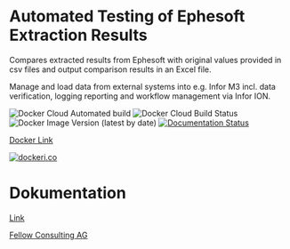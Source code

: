 # Automated Testing of Ephesoft Extraction Results

Compares extracted results from Ephesoft with original values provided in csv files and output comparison results in an Excel file.

Manage and load data from external systems into e.g. Infor M3 incl. data verification, logging reporting and workflow management via Infor ION.



![Docker Cloud Automated build](https://img.shields.io/docker/cloud/automated/fellowconsulting/ephesoft-automation)
![Docker Cloud Build Status](https://img.shields.io/docker/cloud/build/fellowconsulting/ephesoft-automation)
![Docker Image Version (latest by date)](https://img.shields.io/docker/v/fellowconsulting/ephesoft-automation)
[![Documentation Status](https://readthedocs.org/projects/ephesoft-automation/badge/?version=latest)](https://ephesoft-automation.readthedocs.io/en/latest/?badge=latest)

[Docker Link](https://hub.docker.com/r/fellowconsulting/ephesoft-automation)


[![dockeri.co](https://dockeri.co/image/fellowconsulting/ephesoft-automation)](https://hub.docker.com/r/fellowconsulting/ephesoft-automation)

# Dokumentation
[Link](https://ephesoft-automation.rtfd.io)


[Fellow Consulting AG](https://www.fellow-consulting.com/)
